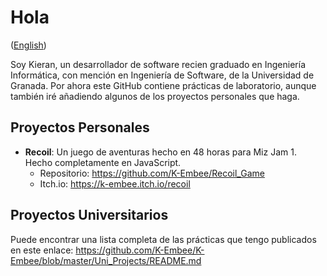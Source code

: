 # Hola

([English](https://github.com/K-Embee/K-Embee/blob/master/README.md))

Soy Kieran, un desarrollador de software recien graduado en Ingeniería Informática, con mención en Ingeniería de Software, de la Universidad de Granada. Por ahora este GitHub contiene prácticas de laboratorio, aunque también iré añadiendo algunos de los proyectos personales que haga.

## Proyectos Personales
* **Recoil**: Un juego de aventuras hecho en 48 horas para Miz Jam 1. Hecho completamente en JavaScript.
    * Repositorio: https://github.com/K-Embee/Recoil_Game
    * Itch.io: https://k-embee.itch.io/recoil

## Proyectos Universitarios
Puede encontrar una lista completa de las prácticas que tengo publicados en este enlace: https://github.com/K-Embee/K-Embee/blob/master/Uni_Projects/README.md
